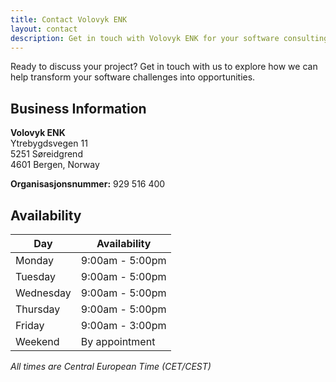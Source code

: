 ```yaml
---
title: Contact Volovyk ENK
layout: contact
description: Get in touch with Volovyk ENK for your software consulting needs
---
```


Ready to discuss your project? Get in touch with us to explore how we can help transform your software challenges into opportunities.

## Business Information

**Volovyk ENK**  
Ytrebygdsvegen 11  
5251 Søreidgrend  
4601 Bergen, Norway

**Organisasjonsnummer:** 929 516 400

## Availability

| Day       | Availability    |
| --------- | --------------- |
| Monday    | 9:00am - 5:00pm |
| Tuesday   | 9:00am - 5:00pm |
| Wednesday | 9:00am - 5:00pm |
| Thursday  | 9:00am - 5:00pm |
| Friday    | 9:00am - 3:00pm |
| Weekend   | By appointment  |

*All times are Central European Time (CET/CEST)*
